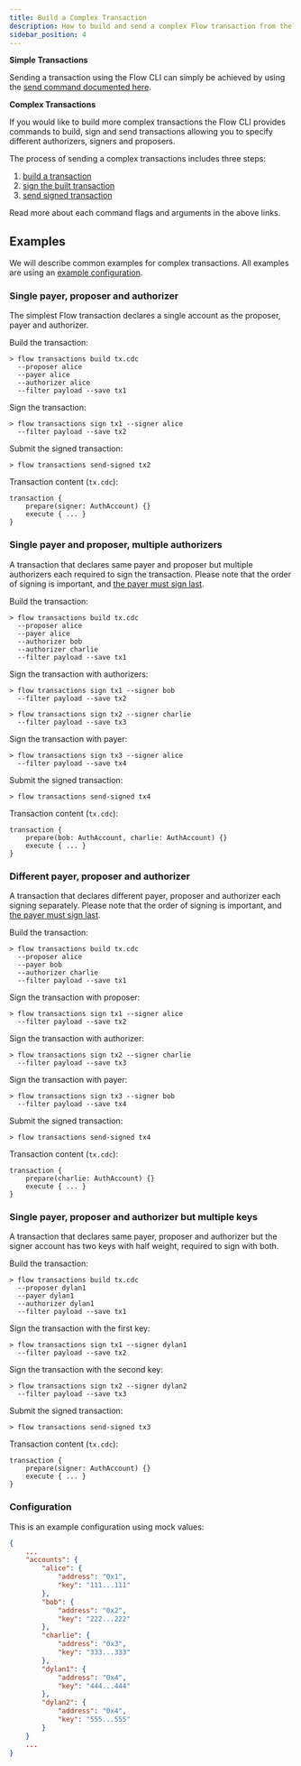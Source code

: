 ```yaml
---
title: Build a Complex Transaction
description: How to build and send a complex Flow transaction from the command line
sidebar_position: 4
---
```


**Simple Transactions**

Sending a transaction using the Flow CLI can simply be 
achieved by using the [send command documented here](./send-transactions).

**Complex Transactions**

If you would like to build more complex transactions the Flow CLI provides 
commands to build, sign and send transactions allowing you to specify different 
authorizers, signers and proposers.  

The process of sending a complex transactions includes three steps:
1. [build a transaction](./build-transactions)
2. [sign the built transaction](./sign-transaction)
3. [send signed transaction](./send-signed-transactions)

Read more about each command flags and arguments in the above links.

## Examples
We will describe common examples for complex transactions. All examples are using an [example configuration](./complex-transactions#configuration).

### Single payer, proposer and authorizer
The simplest Flow transaction declares a single account as the proposer, payer and authorizer.

Build the transaction:
```shell
> flow transactions build tx.cdc 
  --proposer alice 
  --payer alice 
  --authorizer alice 
  --filter payload --save tx1
```
Sign the transaction:
```shell
> flow transactions sign tx1 --signer alice 
  --filter payload --save tx2
```
Submit the signed transaction:
```shell
> flow transactions send-signed tx2
```
Transaction content (`tx.cdc`):
```
transaction {
    prepare(signer: AuthAccount) {}
    execute { ... }
}
```

### Single payer and proposer, multiple authorizers
A transaction that declares same payer and proposer but multiple authorizers each required to sign the transaction. Please note that the order of signing is important, and [the payer must sign last](../../../../building-on-flow/concepts/start-here/transaction-signing.md#payer-signs-last).

Build the transaction:
```shell
> flow transactions build tx.cdc 
  --proposer alice
  --payer alice
  --authorizer bob
  --authorizer charlie 
  --filter payload --save tx1
```
Sign the transaction with authorizers:
```shell
> flow transactions sign tx1 --signer bob
  --filter payload --save tx2
```
```shell
> flow transactions sign tx2 --signer charlie
  --filter payload --save tx3
```
Sign the transaction with payer:
```shell
> flow transactions sign tx3 --signer alice
  --filter payload --save tx4
```
Submit the signed transaction:
```shell
> flow transactions send-signed tx4
```
Transaction content (`tx.cdc`):
```
transaction {
    prepare(bob: AuthAccount, charlie: AuthAccount) {}
    execute { ... }
}
```

### Different payer, proposer and authorizer
A transaction that declares different payer, proposer and authorizer each signing separately. 
Please note that the order of signing is important, and [the payer must sign last](../../../../building-on-flow/concepts/start-here/transaction-signing.md#payer-signs-last).  

Build the transaction:
```shell
> flow transactions build tx.cdc 
  --proposer alice 
  --payer bob 
  --authorizer charlie 
  --filter payload --save tx1
```
Sign the transaction with proposer:
```shell
> flow transactions sign tx1 --signer alice 
  --filter payload --save tx2
```
Sign the transaction with authorizer:
```shell
> flow transactions sign tx2 --signer charlie 
  --filter payload --save tx3
```
Sign the transaction with payer:
```shell
> flow transactions sign tx3 --signer bob 
  --filter payload --save tx4
```
Submit the signed transaction:
```shell
> flow transactions send-signed tx4
```
Transaction content (`tx.cdc`):
```
transaction {
    prepare(charlie: AuthAccount) {}
    execute { ... }
}
```

### Single payer, proposer and authorizer but multiple keys
A transaction that declares same payer, proposer and authorizer but the signer account has two keys with half weight, required to sign with both.


Build the transaction:
```shell
> flow transactions build tx.cdc 
  --proposer dylan1 
  --payer dylan1
  --authorizer dylan1 
  --filter payload --save tx1
```
Sign the transaction with the first key:
```shell
> flow transactions sign tx1 --signer dylan1 
  --filter payload --save tx2
```
Sign the transaction with the second key:
```shell
> flow transactions sign tx2 --signer dylan2 
  --filter payload --save tx3
```
Submit the signed transaction:
```shell
> flow transactions send-signed tx3
```
Transaction content (`tx.cdc`):
```
transaction {
    prepare(signer: AuthAccount) {}
    execute { ... }
}
```

### Configuration
This is an example configuration using mock values:
```json
{
    ... 
    "accounts": {
        "alice": {
            "address": "0x1",
            "key": "111...111"
        },
        "bob": {
            "address": "0x2",
            "key": "222...222"
        },
        "charlie": {
            "address": "0x3",
            "key": "333...333"
        },
        "dylan1": {
            "address": "0x4",
            "key": "444...444"
        },
        "dylan2": {
            "address": "0x4",
            "key": "555...555"
        }
    }
    ...
}
```
